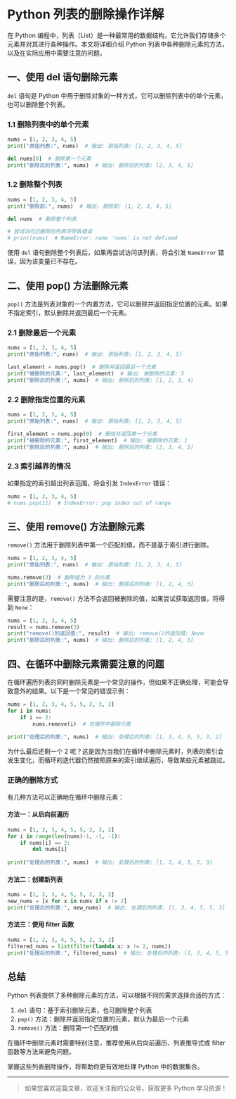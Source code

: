 # Python 列表的删除操作详解

在 Python 编程中，列表（List）是一种最常用的数据结构，它允许我们存储多个元素并对其进行各种操作。本文将详细介绍 Python 列表中各种删除元素的方法，以及在实际应用中需要注意的问题。

## 一、使用 del 语句删除元素

`del` 语句是 Python 中用于删除对象的一种方式，它可以删除列表中的单个元素，也可以删除整个列表。

### 1.1 删除列表中的单个元素

```python
nums = [1, 2, 3, 4, 5]
print("原始列表:", nums)  # 输出: 原始列表: [1, 2, 3, 4, 5]

del nums[0]  # 删除第一个元素
print("删除后的列表:", nums)  # 输出: 删除后的列表: [2, 3, 4, 5]
```

### 1.2 删除整个列表

```python
nums = [1, 2, 3, 4, 5]
print("删除前:", nums)  # 输出: 删除前: [1, 2, 3, 4, 5]

del nums  # 删除整个列表

# 尝试访问已删除的列表将导致错误
# print(nums)  # NameError: name 'nums' is not defined
```

使用 `del` 语句删除整个列表后，如果再尝试访问该列表，将会引发 `NameError` 错误，因为该变量已不存在。

## 二、使用 pop() 方法删除元素

`pop()` 方法是列表对象的一个内置方法，它可以删除并返回指定位置的元素。如果不指定索引，默认删除并返回最后一个元素。

### 2.1 删除最后一个元素

```python
nums = [1, 2, 3, 4, 5]
print("原始列表:", nums)  # 输出: 原始列表: [1, 2, 3, 4, 5]

last_element = nums.pop()  # 删除并返回最后一个元素
print("被删除的元素:", last_element)  # 输出: 被删除的元素: 5
print("删除后的列表:", nums)  # 输出: 删除后的列表: [1, 2, 3, 4]
```

### 2.2 删除指定位置的元素

```python
nums = [1, 2, 3, 4, 5]
print("原始列表:", nums)  # 输出: 原始列表: [1, 2, 3, 4, 5]

first_element = nums.pop(0)  # 删除并返回第一个元素
print("被删除的元素:", first_element)  # 输出: 被删除的元素: 1
print("删除后的列表:", nums)  # 输出: 删除后的列表: [2, 3, 4, 5]
```

### 2.3 索引越界的情况

如果指定的索引超出列表范围，将会引发 `IndexError` 错误：

```python
nums = [1, 2, 3, 4, 5]
# nums.pop(11)  # IndexError: pop index out of range
```

## 三、使用 remove() 方法删除元素

`remove()` 方法用于删除列表中第一个匹配的值，而不是基于索引进行删除。

```python
nums = [1, 2, 3, 4, 5]
print("原始列表:", nums)  # 输出: 原始列表: [1, 2, 3, 4, 5]

nums.remove(3)  # 删除值为 3 的元素
print("删除后的列表:", nums)  # 输出: 删除后的列表: [1, 2, 4, 5]
```

需要注意的是，`remove()` 方法不会返回被删除的值，如果尝试获取返回值，将得到 `None`：

```python
nums = [1, 2, 3, 4, 5]
result = nums.remove(3)
print("remove()的返回值:", result)  # 输出: remove()的返回值: None
print("删除后的列表:", nums)  # 输出: 删除后的列表: [1, 2, 4, 5]
```

## 四、在循环中删除元素需要注意的问题

在循环遍历列表的同时删除元素是一个常见的操作，但如果不正确处理，可能会导致意外的结果。以下是一个常见的错误示例：

```python
nums = [1, 2, 3, 4, 5, 5, 2, 3, 2]
for i in nums:
    if i == 2:
        nums.remove(i)  # 在循环中删除元素
        
print("处理后的列表:", nums)  # 输出: 处理后的列表: [1, 3, 4, 5, 5, 3, 2]
```

为什么最后还剩一个 2 呢？这是因为当我们在循环中删除元素时，列表的索引会发生变化，而循环的迭代器仍然按照原来的索引继续遍历，导致某些元素被跳过。

### 正确的删除方式

有几种方法可以正确地在循环中删除元素：

#### 方法一：从后向前遍历

```python
nums = [1, 2, 3, 4, 5, 5, 2, 3, 2]
for i in range(len(nums)-1, -1, -1):
    if nums[i] == 2:
        del nums[i]
        
print("处理后的列表:", nums)  # 输出: 处理后的列表: [1, 3, 4, 5, 5, 3]
```

#### 方法二：创建新列表

```python
nums = [1, 2, 3, 4, 5, 5, 2, 3, 2]
new_nums = [x for x in nums if x != 2]
print("处理后的列表:", new_nums)  # 输出: 处理后的列表: [1, 3, 4, 5, 5, 3]
```

#### 方法三：使用 filter 函数

```python
nums = [1, 2, 3, 4, 5, 5, 2, 3, 2]
filtered_nums = list(filter(lambda x: x != 2, nums))
print("处理后的列表:", filtered_nums)  # 输出: 处理后的列表: [1, 3, 4, 5, 5, 3]
```

## 总结

Python 列表提供了多种删除元素的方法，可以根据不同的需求选择合适的方式：

1. `del` 语句：基于索引删除元素，也可删除整个列表
2. `pop()` 方法：删除并返回指定位置的元素，默认为最后一个元素
3. `remove()` 方法：删除第一个匹配的值

在循环中删除元素时需要特别注意，推荐使用从后向前遍历、列表推导式或 filter 函数等方法来避免问题。

掌握这些列表删除操作，将帮助你更有效地处理 Python 中的数据集合。

---

> 如果您喜欢这篇文章，欢迎关注我的公众号，获取更多 Python 学习资源！
